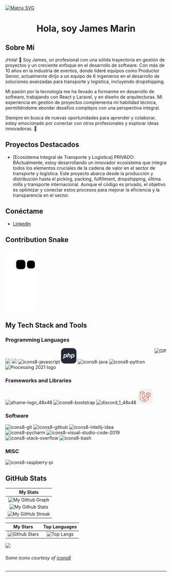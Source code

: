 [![Matrix SVG](https://raw.githubusercontent.com/rodrigograca31/rodrigograca31/master/matrix.svg)](https://www.youtube.com/watch?v=SDkAGkd4NLc) 
<h1 align="center">
Hola, soy James Marin 


## Sobre Mí
¡Hola! 👋 Soy James, un profesional con una sólida trayectoria en gestión de proyectos y un creciente enfoque en el desarrollo de software. Con más de 10 años en la industria de eventos, donde lideré equipos como Productor Senior, actualmente dirijo a un equipo de 6 ingenieros en el desarrollo de soluciones avanzadas para transporte y logística, incluyendo dropshipping.

Mi pasión por la tecnología me ha llevado a formarme en desarrollo de software, trabajando con React y Laravel, y en diseño de arquitecturas. Mi experiencia en gestión de proyectos complementa mi habilidad técnica, permitiéndome abordar desafíos complejos con una perspectiva integral.

Siempre en busca de nuevas oportunidades para aprender y colaborar, estoy emocionado por conectar con otros profesionales y explorar ideas innovadoras. 🚀

## Proyectos Destacados
- [Ecosistema Integral de Transporte y Logística] PRIVADO: BActualmente, estoy desarrollando un innovador ecosistema que integra todos los elementos cruciales de la cadena de valor en el sector de transporte y logística. Este proyecto abarca desde la producción y distribución hasta el picking, packing, fulfillment, dropshipping, última milla y transporte internacional. Aunque el código es privado, el objetivo es optimizar y conectar estos procesos para mejorar la eficiencia y la transparencia en el sector.

## Conéctame
- [LinkedIn](https://www.linkedin.com/in/jamesmdpro/)


## Contribution Snake 
![Contribution Snake](https://github.com/jamesmdpro/jamesmdpro/blob/output/github-contribution-grid-snake.svg)

## My Tech Stack and Tools

### Programming Languages

<p>
  
<img align="right" height="270px" alt="GIF" src="https://media.giphy.com/media/CVtNe84hhYF9u/giphy.gif" />

<img width ='48px' src ='https://raw.githubusercontent.com/rahulbanerjee26/githubAboutMeGenerator/main/icons/html.svg'> </a>
<img width ='48px' src ='https://raw.githubusercontent.com/rahulbanerjee26/githubAboutMeGenerator/main/icons/css.svg'> </a>
![icons8-javascript](https://user-images.githubusercontent.com/76852813/172720095-d75caaaa-c8b8-497e-a1bf-54720da5f9ed.svg)
<img src="./icons/PHP-Dark.svg" width="48"> 
![icons8-java](https://user-images.githubusercontent.com/76852813/172716937-4574740e-2d2e-4326-af3b-4a42bad058c1.svg)
![icons8-python](https://user-images.githubusercontent.com/76852813/172720089-5ce0ea22-01c9-4444-8e70-a81501452b13.svg)
<img width="48" alt="Processing 2021 logo" src="https://upload.wikimedia.org/wikipedia/commons/thumb/c/cb/Processing_2021_logo.svg/64px-Processing_2021_logo.svg.png"></a>



### Frameworks and Libraries

<p>

![aframe-logo_48x48](https://user-images.githubusercontent.com/76852813/172721192-a712983a-47d4-41a5-a1ed-abf4113cff93.png)
![icons8-bootstrap](https://user-images.githubusercontent.com/76852813/172721798-883b2b27-ef7b-42d4-a492-6c6cb6cb4ffe.svg)
![discord_1_48x48](https://user-images.githubusercontent.com/76852813/172723444-1c9a926d-802f-4ebe-aab6-bd6a117c6eba.png)
<img src="./icons/Laravel-Light.svg" width="48"> 

### Software

<p>
	
![icons8-git](https://user-images.githubusercontent.com/76852813/172722126-2495793f-c4f3-43cc-bfb2-14e1d6f4d3a2.svg)
![icons8-github](https://user-images.githubusercontent.com/76852813/172732353-d8b662eb-8f1c-453a-82f4-00132b440aaa.svg)
![icons8-intellij-idea](https://user-images.githubusercontent.com/76852813/172722224-2df3bb34-d501-4daf-aa6d-af8c18335202.svg)
![icons8-pycharm](https://user-images.githubusercontent.com/76852813/172722267-f6f30163-ec39-4d98-a106-7c91394f4c44.svg)
![icons8-visual-studio-code-2019](https://user-images.githubusercontent.com/76852813/172722742-4c84455a-830a-4f69-8dcd-ac9437e52251.svg)
![icons8-stack-overflow](https://user-images.githubusercontent.com/76852813/172722286-8f3ffc2b-593a-4670-9e9f-c77154f6763c.svg)
![icons8-bash](https://user-images.githubusercontent.com/76852813/172722833-c1dafe34-7340-4220-a115-81dce56b1746.svg)




### MISC

<p>
	
![icons8-raspberry-pi](https://user-images.githubusercontent.com/76852813/172732112-5119f3f5-16f0-4ddb-aa32-1926cb9f56a8.svg)





	
## GitHub Stats


|                                                                     My Stats                                                                     |
|:------------------------------------------------------------------------------------------------------------------------------------------------------:|
| ![My Github Graph](https://activity-graph.herokuapp.com/graph?username=jamesmdpro&theme=react-dark&hide_border=true&area=true) |
| ![My Github Stats](https://github-readme-stats.vercel.app/api?username=jamesmdpro&show_icons=true&theme=algolia)              | 
| ![My GitHub Streak](https://github-readme-streak-stats.herokuapp.com/?user=jamesmdpro&theme=algolia)                    | 
    

|                                                                                                      My Stars                                                                                                       |                                                           Top Languages                                                           |      
|:-------------------------------------------------------------------------------------------------------------------------------------------------------------------------------------------------------------------------:|:---------------------------------------------------------------------------------------------------------------------------------:|
| ![Github Stars](https://github-readme-stats.vercel.app/api?username=jamesmdpro&show_icons=true&locale=en&count_private=true&hide_rank=true&custom_title=My%20GitHub%20Stats&disable_animations=false&theme=algolia)| ![Top Langs](https://github-readme-stats.vercel.app/api/top-langs/?username=jamesmdpro&langs_count=8&theme=algolia)
	
![](https://komarev.com/ghpvc/?username=jamesmdpro&style=flat-square)

###### Some icons courtesy of [icons8](https://icons8.com/)

------